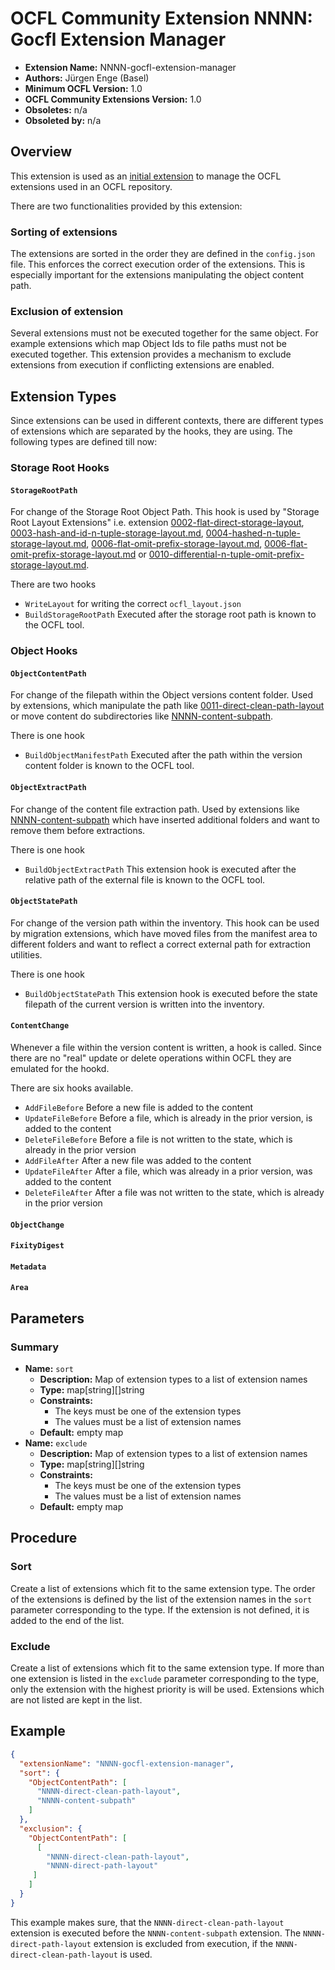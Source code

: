 # OCFL Community Extension NNNN: Gocfl Extension Manager

* **Extension Name:** NNNN-gocfl-extension-manager
* **Authors:** Jürgen Enge (Basel)
* **Minimum OCFL Version:** 1.0
* **OCFL Community Extensions Version:** 1.0
* **Obsoletes:** n/a
* **Obsoleted by:** n/a

## Overview

This extension is used as an [initial extension](https://github.com/OCFL/extensions#optional-initial-extension)
to manage the OCFL extensions used in an OCFL repository.

There are two functionalities provided by this extension:

### Sorting of extensions

The extensions are sorted in the order they are defined in the `config.json` file. This enforces the correct execution order of the extensions. This is especially important for the extensions manipulating 
the object content path. 

### Exclusion of extension

Several extensions must not be executed together for the same object. For example extensions which map 
Object Ids to file paths must not be executed together. This extension provides a mechanism to exclude 
extensions from execution if conflicting extensions are enabled.

## Extension Types

Since extensions can be used in different contexts, there are different types of extensions which are
separated by the hooks, they are using. The following types are defined till now:

### Storage Root Hooks
#### `StorageRootPath`
For change of the Storage Root Object Path.
This hook is used by "Storage Root Layout Extensions" i.e. extension [0002-flat-direct-storage-layout](https://github.com/OCFL/extensions/blob/00bd9dcec83d9b27a2e4faae854a8c1e66997e0c/docs/0002-flat-direct-storage-layout.md), [0003-hash-and-id-n-tuple-storage-layout.md](https://github.com/OCFL/extensions/blob/00bd9dcec83d9b27a2e4faae854a8c1e66997e0c/docs/0003-hash-and-id-n-tuple-storage-layout.md), [0004-hashed-n-tuple-storage-layout.md](https://github.com/OCFL/extensions/blob/00bd9dcec83d9b27a2e4faae854a8c1e66997e0c/docs/0004-hashed-n-tuple-storage-layout.md), [0006-flat-omit-prefix-storage-layout.md](https://github.com/OCFL/extensions/blob/00bd9dcec83d9b27a2e4faae854a8c1e66997e0c/docs/0006-flat-omit-prefix-storage-layout.md), [0006-flat-omit-prefix-storage-layout.md](https://github.com/OCFL/extensions/blob/00bd9dcec83d9b27a2e4faae854a8c1e66997e0c/docs/0006-flat-omit-prefix-storage-layout.md) or [0010-differential-n-tuple-omit-prefix-storage-layout.md](https://github.com/OCFL/extensions/blob/00bd9dcec83d9b27a2e4faae854a8c1e66997e0c/docs/0010-differential-n-tuple-omit-prefix-storage-layout.md).

There are two hooks
* `WriteLayout` for writing the correct `ocfl_layout.json`
* `BuildStorageRootPath` Executed after the storage root path is known to the OCFL tool. 

### Object Hooks
#### `ObjectContentPath`
For change of the filepath within the Object versions content folder.
Used by extensions, which manipulate the path like [0011-direct-clean-path-layout](https://github.com/OCFL/extensions/blob/00bd9dcec83d9b27a2e4faae854a8c1e66997e0c/docs/0011-direct-clean-path-layout.md) or move content do subdirectories like [NNNN-content-subpath](https://github.com/ocfl-archive/gocfl/blob/3fa65107121024aaa3cfc17bbfa02ba2d89e679f/docs/NNNN-content-subpath.md).

There is one hook
* `BuildObjectManifestPath` Executed after the path within the version content folder is known to the OCFL tool. 

#### `ObjectExtractPath`
For change of the content file extraction path. Used by extensions like [NNNN-content-subpath](https://github.com/ocfl-archive/gocfl/blob/3fa65107121024aaa3cfc17bbfa02ba2d89e679f/docs/NNNN-content-subpath.md) which have inserted additional folders and want to remove them before extractions.

There is one hook
* `BuildObjectExtractPath` This extension hook is executed after the relative path of the external file is known to the OCFL tool. 

#### `ObjectStatePath`
For change of the version path within the inventory. This hook can be used by migration extensions, which have moved files from the manifest area to different folders and want to reflect a correct external path for extraction utilities.

There is one hook
* `BuildObjectStatePath` This extension hook is executed before the state filepath of the current version is written into the inventory. 

#### `ContentChange`

Whenever a file within the version content is written, a hook is called. Since there are no "real" update or delete operations within OCFL they are emulated for the hookd.

There are six hooks available.
* `AddFileBefore` Before a new file is added to the content
* `UpdateFileBefore` Before a file, which is already in the prior version, is added to the content
* `DeleteFileBefore` Before a file is not written to the state, which is already in the prior version
* `AddFileAfter` After a new file was added to the content
* `UpdateFileAfter` After a file, which was already in a prior version, was added to the content
* `DeleteFileAfter` After a file was not written to the state, which is already in the prior version

#### `ObjectChange`

#### `FixityDigest`

#### `Metadata`

#### `Area`


## Parameters

### Summary

* **Name:** `sort`
    * **Description:** Map of extension types to a list of extension names
    * **Type:** map[string][]string
    * **Constraints:** 
        * The keys must be one of the extension types
        * The values must be a list of extension names
    * **Default:** empty map
* **Name:** `exclude`
    * **Description:** Map of extension types to a list of extension names
    * **Type:** map[string][]string
    * **Constraints:**
        * The keys must be one of the extension types
        * The values must be a list of extension names
    * **Default:** empty map

## Procedure

### Sort

Create a list of extensions which fit to the same extension type. The order of the extensions is defined
by the list of the extension names in the `sort` parameter corresponding to the type. If the extension is
not defined, it is added to the end of the list.

### Exclude

Create a list of extensions which fit to the same extension type. If more than one extension is listed in 
the `exclude` parameter corresponding to the type, only the extension with the highest priority is will be
used. Extensions which are not listed are kept in the list.

## Example

```json
{
  "extensionName": "NNNN-gocfl-extension-manager",
  "sort": {
    "ObjectContentPath": [
      "NNNN-direct-clean-path-layout",
      "NNNN-content-subpath"
    ]
  },
  "exclusion": {
    "ObjectContentPath": [
      [
        "NNNN-direct-clean-path-layout",
        "NNNN-direct-path-layout"
     ]
    ]
  }
}
```

This example makes sure, that the `NNNN-direct-clean-path-layout` extension is executed before the
`NNNN-content-subpath` extension.
The `NNNN-direct-path-layout` extension is excluded from execution, if the `NNNN-direct-clean-path-layout`
is used.
